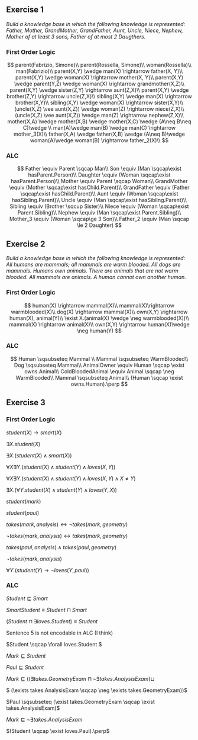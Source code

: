 ## Exercise 1

_Build a knowledge base in which the following knowledge is represented: Father, Mother, GrandMother, GrandFather, Aunt, Uncle, Niece, Nephew, Mother of at least 3 sons, Father of at most 2 Daugthers._

### First Order Logic

$$
parent(Fabrizio, Simone)\\
parent(Rossella, Simone)\\
woman(Rossella)\\
man(Fabrizio)\\
parent(X,Y) \wedge man(X) \rightarrow father(X, Y)\\
parent(X,Y) \wedge woman(X) \rightarrow mother(X, Y)\\
parent(X,Y) \wedge parent(Y,Z) \wedge woman(X) \rightarrow grandmother(X,Z)\\
parent(X,Y) \wedge sister(Z,Y) \rightarrow aunt(Z,X)\\
parent(X,Y) \wedge brother(Z,Y) \rightarrow uncle(Z,X)\\
sibling(X,Y) \wedge man(X) \rightarrow brother(X,Y)\\
sibling(X,Y) \wedge woman(X) \rightarrow sister(X,Y)\\
(uncle(X,Z) \vee aunt(X,Z)) \wedge woman(Z) \rightarrow niece(Z,X)\\
(uncle(X,Z) \vee aunt(X,Z)) \wedge man(Z) \rightarrow nephew(Z,X)\\
mother(X,A) \wedge mother(X,B) \wedge mother(X,C) \wedge (A\neq B\neq C)\wedge \\ man(A)\wedge man(B) \wedge man(C) \rightarrow mother_3(X)\\
father(X,A) \wedge father(X,B) \wedge (A\neq B)\wedge woman(A)\wedge woman(B) \rightarrow father_2(X)\\
$$


### ALC

$$
Father \equiv Parent \sqcap Man\\
Son \equiv (Man \sqcap\exist hasParent.Person)\\
Daughter \equiv (Woman \sqcap\exist hasParent.Person)\\
Mother \equiv Parent \sqcap Woman\\
GrandMother \equiv (Mother \sqcap\exist hasChild.Parent)\\
GrandFather \equiv (Father \sqcap\exist hasChild.Parent)\\
Aunt \equiv (Woman \sqcap\exist hasSibling.Parent)\\
Uncle \equiv (Man \sqcap\exist hasSibling.Parent)\\
Sibling \equiv (Brother \sqcup Sister)\\
Niece \equiv (Woman \sqcap\exist Parent.Sibling)\\
Nephew \equiv (Man \sqcap\exist Parent.Sibling)\\
Mother_3 \equiv (Woman \sqcap\ge 3 Son)\\
Father_2 \equiv (Man \sqcap \le 2 Daughter)
$$

## Exercise 2

_Build a knowledge base in which the following knowledge is represented: All humans are mammals; all mammals are warm blooded. All dogs are mammals. Humans own animals. There are animals that are not warm blooded. All mammals are animals. A human cannot own another human._

### First Order Logic

$$
human(X) \rightarrow mammal(X)\\
mammal(X)\rightarrow warmblooded(X)\\
dog(X) \rightarrow mammal(X)\\
own(X,Y) \rightarrow human(X), animal(Y)\\
\exist X.(animal(X) \wedge \neg warmblooded(X))\\
mammal(X) \rightarrow animal(X)\\
own(X,Y) \rightarrow human(X)\wedge \neg human(Y)
$$

### ALC

$$
Human \sqsubseteq Mammal \\
Mammal \sqsubseteq WarmBlooded\\
Dog \sqsubseteq Mammal\\
AnimalOwner \equiv Human \sqcap \exist owns.Animal\\
ColdBloodedAnimal \equiv Animal \sqcap \neg WarmBlooded\\
Mammal \sqsubseteq Animal\\
(Human \sqcap \exist owns.Human).\perp
$$
## Exercise 3

### First Order Logic

$student(X) \rightarrow smart(X)$

$\exists X.student(X)$

$\exists X.(student(X) \wedge smart(X))$

$\forall X\exists Y.(student(X) \wedge student(Y) \wedge loves(X,Y))$

$\forall X \exists Y . (student(X) \wedge student(Y) \wedge loves(X,Y)\wedge X\neq Y)$

$\exists X.(\forall Y.student(X) \wedge student(Y)\wedge loves(Y,X))$

$student(mark)$

$student(paul)$

$takes(mark, analysis) \leftrightarrow \neg takes(mark, geometry)$

$\neg takes(mark, analysis) \leftrightarrow takes(mark, geometry)$

$takes(paul, analysis) \wedge takes(paul, geometry)$

$\neg takes(mark, analysis)$

$\forall Y.(student(Y) \rightarrow \neg loves(Y, paul))$

### ALC

$Student \sqsubseteq Smart$

$SmartStudent \equiv Student \sqcap Smart$

$(Student \sqcap \exists loves.Student)\equiv Student$

Sentence 5 is not encodable in ALC (I think)

$Student \sqcap \forall loves.Student $

$Mark \sqsubseteq Student$

$Paul \sqsubseteq Student$

$Mark \sqsubseteq ((\exists takes.GeometryExam \sqcap \neg \exists takes.AnalysisExam) \sqcup$

$ (\exists takes.AnalysisExam \sqcap \neg \exists takes.GeometryExam))$

$Paul \sqsubseteq (\exist takes.GeometryExam \sqcap \exist takes.AnalysisExam)$

$Mark \sqsubseteq \neg \exists takes.AnalysisExam$

$(Student \sqcap \exist loves.Paul).\perp$

